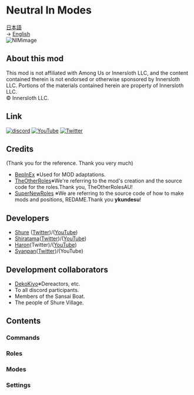 # Neutral In Modes
[日本語](README.md)<br>
→ [English](README-en.md)<br>
![NIMimage](/image/NIMimage.png)

## About this mod
This mod is not affiliated with Among Us or Innersloth LLC, and the content contained therein is not endorsed or otherwise sponsored by Innersloth LLC. Portions of the materials contained herein are property of Innersloth LLC.<br>
 © Innersloth LLC. <br>

## Link
[![discord](/image/discordlogo.jpg)](https://discord.gg/FRrEAXJqzx)
[![YouTube](/image/youtubelogo.jpg)](https://www.youtube.com/channel/UCL-TRSrWExcs6ib8PP1bshA)
[![Twitter](/image/twitterlogo.png)](https://twitter.com/NIMamongMOD)

## Credits
(Thank you for the reference. Thank you very much)
- [BepInEx](https://github.com/BepInEx/BepInEx) ※Used for MOD adaptations.
- [TheOtherRoles](https://github.com/TheOtherRolesAU/TheOtherRoles)※We're referring to the mod's creation and the source code for the roles.Thank you, TheOtherRolesAU!
- [SuperNewRoles](https://github.com/ykundesu/SuperNewRoles) ※We are referring to the source code of how to make mods and positions, REDAME.Thank you **ykundesu**!


## Developers
- [Shure](https://github.com/oshurecat) ([Twitter](https://twitter.com/syure_soncho))/([YouTube](https://www.youtube.com/channel/UCvMjW7DUM0b_TA5TRjJ3BMw))
- [Shiratama](https://github.com/Siratamadesu)([Twitter](https://twitter.com/siratamadegesu?s=21&t=s18Ioa3PJ7l4eeZ5WGar-A))/([YouTube](https://youtube.com/channel/UCBGhL8rBMCsbA5Ml6kW_l8A))
- [Haron](https://github.com/Haroweeeeen)(Twitter)/([YouTube](https://www.youtube.com/channel/UC_ZjRDHgDybTopdkeV7RgVA))
- [Syanpan](https://github.com/Shanpan2)([Twitter](https://twitter.com/shanpanus?s=21&t=VkDFSOnM3bkZQ7Rdw1vNHA))/(YouTube)

## Development collaborators
- [DekoKiyo](https://github.com/Dekokiyo)※Dereactors, etc.
- To all discord participants.
- Members of the Sansai Boat.
- The people of Shure Village.

## Contents
### Commands
### Roles
### Modes
### Settings
